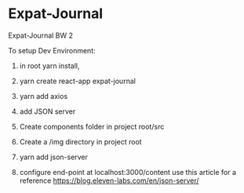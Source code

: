 # Expat-Journal
Expat-Journal BW 2

To setup Dev Environment:

1. in root yarn install, 

2. yarn create react-app expat-journal

3. yarn add axios

4. add JSON server 

5. Create components folder in project root/src

6. Create a /img directory in project root

7. yarn add json-server

8. configure end-point at localhost:3000/content 
use this article for a reference https://blog.eleven-labs.com/en/json-server/



